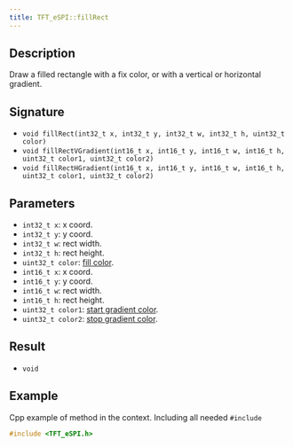 ```yaml
---
title: TFT_eSPI::fillRect 
---
```


## Description

Draw a filled rectangle with a fix color, or with a vertical or horizontal gradient.

## Signature

* `void fillRect(int32_t x, int32_t y, int32_t w, int32_t h, uint32_t color)`
* `void fillRectVGradient(int16_t x, int16_t y, int16_t w, int16_t h, uint32_t color1, uint32_t color2)`
* `void fillRectHGradient(int16_t x, int16_t y, int16_t w, int16_t h, uint32_t color1, uint32_t color2)`

## Parameters

* `int32_t x`: x coord.
* `int32_t y`: y coord.
* `int32_t w`: rect width.
* `int32_t h`: rect height.
* `uint32_t color`: [fill color](../colors.md).
* `int16_t x`: x coord.
* `int16_t y`: y coord.
* `int16_t w`: rect width.
* `int16_t h`: rect height.
* `uint32_t color1`: [start gradient color](../colors.md).
* `uint32_t color2`: [stop gradient color](../colors.md).

## Result

* `void`

## Example

Cpp example of method in the context. Including all needed `#include`

``` cpp
#include <TFT_eSPI.h>

```